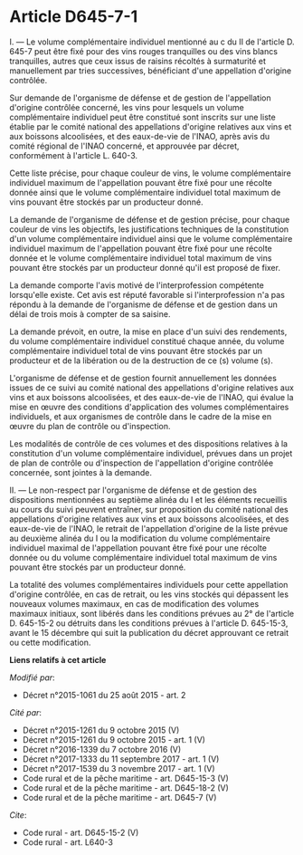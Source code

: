 # Article D645-7-1

I. ― Le volume complémentaire individuel mentionné au c du II de l'article D. 645-7 peut être fixé pour des vins rouges
tranquilles ou des vins blancs tranquilles, autres que ceux issus de raisins récoltés à surmaturité et manuellement par tries
successives, bénéficiant d'une appellation d'origine contrôlée. 

Sur demande de l'organisme de défense et de gestion de l'appellation d'origine contrôlée concerné, les vins pour lesquels un
volume complémentaire individuel peut être constitué sont inscrits sur une liste établie par le comité national des
appellations d'origine relatives aux vins et aux boissons alcoolisées, et des eaux-de-vie de l'INAO, après avis du comité
régional de l'INAO concerné, et approuvée par décret, conformément à l'article L. 640-3. 

Cette liste précise, pour chaque couleur de vins, le volume complémentaire individuel maximum de l'appellation pouvant être
fixé pour une récolte donnée ainsi que le volume complémentaire individuel total maximum de vins pouvant être stockés par un
producteur donné. 

La demande de l'organisme de défense et de gestion précise, pour chaque couleur de vins les objectifs, les justifications
techniques de la constitution d'un volume complémentaire individuel ainsi que le volume complémentaire individuel maximum de
l'appellation pouvant être fixé pour une récolte donnée et le volume complémentaire individuel total maximum de vins pouvant
être stockés par un producteur donné qu'il est proposé de fixer. 

La demande comporte l'avis motivé de l'interprofession compétente lorsqu'elle existe. Cet avis est réputé favorable si
l'interprofession n'a pas répondu à la demande de l'organisme de défense et de gestion dans un délai de trois mois à compter
de sa saisine. 

La demande prévoit, en outre, la mise en place d'un suivi des rendements, du volume complémentaire individuel constitué
chaque année, du volume complémentaire individuel total de vins pouvant être stockés par un producteur et de la libération ou
de la destruction de ce (s) volume (s). 

L'organisme de défense et de gestion fournit annuellement les données issues de ce suivi au comité national des appellations
d'origine relatives aux vins et aux boissons alcoolisées, et des eaux-de-vie de l'INAO, qui évalue la mise en œuvre des
conditions d'application des volumes complémentaires individuels, et aux organismes de contrôle dans le cadre de la mise en
œuvre du plan de contrôle ou d'inspection. 

Les modalités de contrôle de ces volumes et des dispositions relatives à la constitution d'un volume complémentaire
individuel, prévues dans un projet de plan de contrôle ou d'inspection de l'appellation d'origine contrôlée concernée, sont
jointes à la demande. 

II. ― Le non-respect par l'organisme de défense et de gestion des dispositions mentionnées au septième alinéa du I et les
éléments recueillis au cours du suivi peuvent entraîner, sur proposition du comité national des appellations d'origine
relatives aux vins et aux boissons alcoolisées, et des eaux-de-vie de l'INAO, le retrait de l'appellation d'origine de la
liste prévue au deuxième alinéa du I ou la modification du volume complémentaire individuel maximal de l'appellation pouvant
être fixé pour une récolte donnée ou du volume complémentaire individuel total maximum de vins pouvant être stockés par un
producteur donné. 

La totalité des volumes complémentaires individuels pour cette appellation d'origine contrôlée, en cas de retrait, ou les
vins stockés qui dépassent les nouveaux volumes maximaux, en cas de modification des volumes maximaux initiaux, sont libérés
dans les conditions prévues au 2° de l'article D. 645-15-2 ou détruits dans les conditions prévues à l'article D. 645-15-3,
avant le 15 décembre qui suit la publication du décret approuvant ce retrait ou cette modification.

**Liens relatifs à cet article**

_Modifié par_:

  - Décret n°2015-1061 du 25 août 2015 - art. 2

_Cité par_:

  - Décret n°2015-1261 du 9 octobre 2015 (V)
  - Décret n°2015-1261 du 9 octobre 2015 - art. 1 (V)
  - Décret n°2016-1339 du 7 octobre 2016 (V)
  - Décret n°2017-1333 du 11 septembre 2017 - art. 1 (V)
  - Décret n°2017-1539 du 3 novembre 2017 - art. 1 (V)
  - Code rural et de la pêche maritime - art. D645-15-3 (V)
  - Code rural et de la pêche maritime - art. D645-18-2 (V)
  - Code rural et de la pêche maritime - art. D645-7 (V)

_Cite_:

  - Code rural - art. D645-15-2 (V)
  - Code rural - art. L640-3
